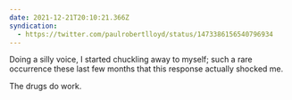 ```yaml
---
date: 2021-12-21T20:10:21.366Z
syndication:
  - https://twitter.com/paulrobertlloyd/status/1473386156540796934
---
```


Doing a silly voice, I started chuckling away to myself; such a rare occurrence these last few months that this response actually shocked me.

The drugs do work.
